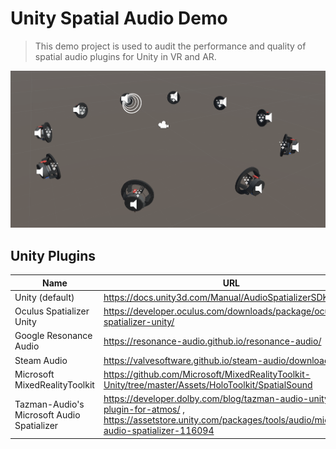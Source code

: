 # Unity Spatial Audio Demo

> This demo project is used to audit the performance and quality of spatial audio plugins for Unity in VR and AR.

![](Screenshots/scene.png)

## Unity Plugins

| Name | URL |
| ---- | --- |
| Unity (default) | <https://docs.unity3d.com/Manual/AudioSpatializerSDK.html> |
| Oculus Spatializer Unity | <https://developer.oculus.com/downloads/package/oculus-spatializer-unity/> |
| Google Resonance Audio | <https://resonance-audio.github.io/resonance-audio/> |
| Steam Audio | <https://valvesoftware.github.io/steam-audio/downloads> |
| Microsoft MixedRealityToolkit | <https://github.com/Microsoft/MixedRealityToolkit-Unity/tree/master/Assets/HoloToolkit/SpatialSound> |
| Tazman-Audio's Microsoft Audio Spatializer | <https://developer.dolby.com/blog/tazman-audio-unity-plugin-for-atmos/> , <https://assetstore.unity.com/packages/tools/audio/microsoft-audio-spatializer-116094> |
